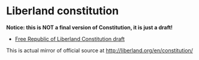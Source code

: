 # Liberland constitution

**Notice: this is NOT a final version of Constitution, it is just a draft!**

- [Free Republic of Liberland Constitution draft](constitution.md)

This is actual mirror of official source at http://liberland.org/en/constitution/
